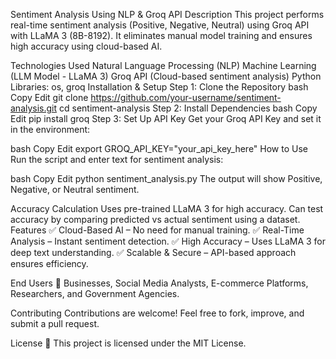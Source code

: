 Sentiment Analysis Using NLP & Groq API
Description
This project performs real-time sentiment analysis (Positive, Negative, Neutral) using Groq API with LLaMA 3 (8B-8192). It eliminates manual model training and ensures high accuracy using cloud-based AI.

Technologies Used
Natural Language Processing (NLP)
Machine Learning (LLM Model - LLaMA 3)
Groq API (Cloud-based sentiment analysis)
Python Libraries: os, groq
Installation & Setup
Step 1: Clone the Repository
bash
Copy
Edit
git clone https://github.com/your-username/sentiment-analysis.git
cd sentiment-analysis
Step 2: Install Dependencies
bash
Copy
Edit
pip install groq
Step 3: Set Up API Key
Get your Groq API Key and set it in the environment:

bash
Copy
Edit
export GROQ_API_KEY="your_api_key_here"
How to Use
Run the script and enter text for sentiment analysis:

bash
Copy
Edit
python sentiment_analysis.py
The output will show Positive, Negative, or Neutral sentiment.

Accuracy Calculation
Uses pre-trained LLaMA 3 for high accuracy.
Can test accuracy by comparing predicted vs actual sentiment using a dataset.
Features
✅ Cloud-Based AI – No need for manual training.
✅ Real-Time Analysis – Instant sentiment detection.
✅ High Accuracy – Uses LLaMA 3 for deep text understanding.
✅ Scalable & Secure – API-based approach ensures efficiency.

End Users
📌 Businesses, Social Media Analysts, E-commerce Platforms, Researchers, and Government Agencies.

Contributing
Contributions are welcome! Feel free to fork, improve, and submit a pull request.

License
📝 This project is licensed under the MIT License.

